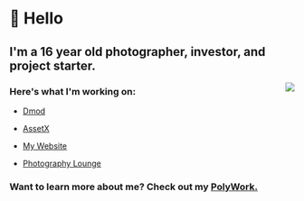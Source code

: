 # 👋 Hello


## I'm a 16 year old photographer, investor, and project starter.

<a href="https://discord.com/users/397142169506414592">
  <img src="https://lanyard-profile-readme.vercel.app/api/397142169506414592" align="right" />
</a>

### Here's what I'm working on:

- [Dmod](https://dmod.gg)

- [AssetX](https://assetx.org)

- [My Website](https://vagabondit.surge.sh)

- [Photography Lounge](https://discord.photography)

### Want to learn more about me? Check out my [PolyWork.](https://polywork.com/vagabond)
